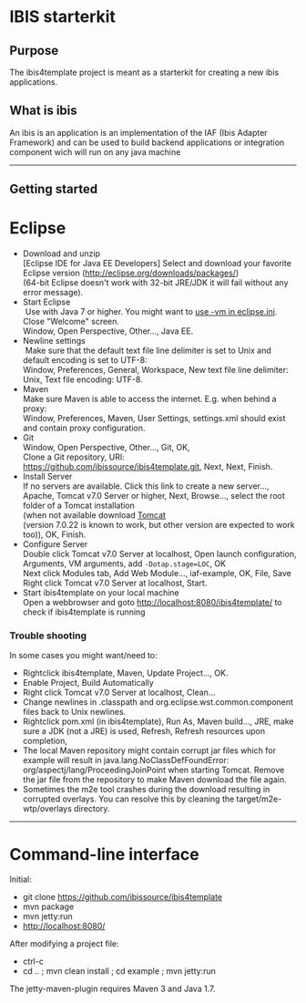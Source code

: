 # IBIS starterkit


## Purpose
The ibis4template project is meant as a starterkit for creating a new ibis applications. 
## What is ibis
An ibis is an application is an implementation of the IAF (Ibis Adapter Framework) and can be used to build backend applications or integration component wich will run on any java machine
*******
## Getting started
Eclipse
=======

+ Download and unzip  
  [Eclipse IDE for Java EE Developers] Select and download your favorite Eclipse version (http://eclipse.org/downloads/packages/)  
  (64-bit Eclipse doesn't work with 32-bit JRE/JDK it will fail without any error message).
+ Start Eclipse  
  Use with Java 7 or higher. 
  You might want to [use -vm in eclipse.ini](http://wiki.eclipse.org/Eclipse.ini#Specifying_the_JVM).  
  Close "Welcome" screen.  
  Window, Open Perspective, Other..., Java EE.  
+ Newline settings  
  Make sure that the default text file line delimiter is set to Unix and default encoding is set to UTF-8:  
  Window, Preferences, General, Workspace, New text file line delimiter: Unix, Text file encoding: UTF-8.
+ Maven  
  Make sure Maven is able to access the internet. E.g. when behind a proxy:  
  Window, Preferences, Maven, User Settings, settings.xml should exist and contain proxy configuration.
+ Git  
  Window, Open Perspective, Other..., Git, OK,  
  Clone a Git repository, URI: https://github.com/ibissource/ibis4template.git, Next, Next, Finish.
+ Install Server  
  If no servers are available. Click this link to create a new server...,  
  Apache, Tomcat v7.0 Server or higher, Next, Browse..., select the root folder of a Tomcat installation  
  (when not available download  [Tomcat](http://tomcat.apache.org/)  
  (version 7.0.22 is known to work, but other version are expected to work too)), OK, Finish.
+ Configure Server  
  Double click Tomcat v7.0 Server at localhost, Open launch configuration, Arguments, VM arguments, add ```-Dotap.stage=LOC```, OK  
  Next click Modules tab, Add Web Module..., iaf-example, OK, File, Save  
  Right click Tomcat v7.0 Server at localhost, Start.
+ Start ibis4template on your local machine  
  Open a webbrowser and goto [http://localhost:8080/ibis4template/](http://localhost:8080/ibis4template/) to check if ibis4template is running

### Trouble shooting
In some cases you might want/need to:
- Rightclick ibis4template, Maven, Update Project..., OK.
- Enable Project, Build Automatically
- Right click Tomcat v7.0 Server at localhost, Clean...
- Change newlines in .classpath and org.eclipse.wst.common.component files
  back to Unix newlines.
- Rightclick pom.xml (in ibis4template), Run As, Maven build..., JRE, make sure a JDK
  (not a JRE) is used, Refresh, Refresh resources upon completion,
- The local Maven repository might contain corrupt jar files which for example
  will result in java.lang.NoClassDefFoundError:
  org/aspectj/lang/ProceedingJoinPoint when starting Tomcat. Remove the jar file
  from the repository to make Maven download the file again.
- Sometimes the m2e tool crashes during the download resulting in corrupted overlays. You can resolve this by cleaning the target/m2e-wtp/overlays directory.

*****

Command-line interface
======================

Initial:

- git clone https://github.com/ibissource/ibis4template
- mvn package
- mvn jetty:run
- [http://localhost:8080/](http://localhost:8080/)


After modifying a project file:

- ctrl-c
- cd .. ; mvn clean install ; cd example ; mvn jetty:run

The jetty-maven-plugin requires Maven 3 and Java 1.7.
